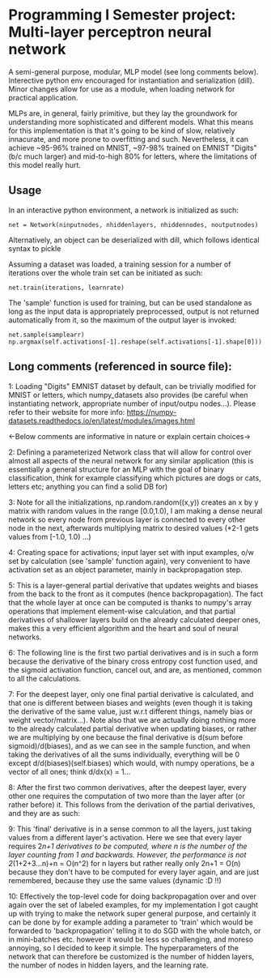 # Programming I Semester project: Multi-layer perceptron neural network

A semi-general purpose, modular, MLP model (see long comments below). Interective python env encouraged for instantiation and serialization (dill). Minor changes allow for use as a module, when loading network for practical application. 

MLPs are, in general, fairly primitive, but they lay the groundwork for understanding more sophisticated and different models. What this means for this implementation is that it's going to be kind of slow, relatively innacurate, and more prone to overfitting and such. Nevertheless, it can achieve ~95-96% trained on MNIST, ~97-98% trained on EMNIST "Digits" (b/c much larger) and mid-to-high 80% for
letters, where the limitations of this model really hurt.

## Usage

In an interactive python environment, a network is initialized as such:

```
net = Network(ninputnodes, nhiddenlayers, nhiddennodes, noutputnodes)
```

Alternatively, an object can be deserialized with dill, which follows identical syntax to pickle

Assuming a dataset was loaded, a training session for a number of iterations over the whole train set can be initiated as such:

```
net.train(iterations, learnrate)
```

The 'sample' function is used for training, but can be used standalone as long as the input data is appropriately preprocessed, output is not returned automatically from it, so the maximum of the output layer is invoked:

```
net.sample(samplearr)
np.argmax(self.activations[-1].reshape(self.activations[-1].shape[0]))
```

## Long comments (referenced in source file):

1: Loading "Digits" EMNIST dataset by default, can be trivially modified for MNIST or letters, which numpy_datasets also provides (be careful when instantiating network, appropriate number of input/outpu nodes...). Please refer to their website for more info: <https://numpy-datasets.readthedocs.io/en/latest/modules/images.html>

<-Below comments are informative in nature or explain certain choices->

2: Defining a parameterized Network class that will allow for control over almost all aspects of the neural network for any similar application (this is essentially a general structure for an MLP with the goal of binary classification, think for example classifying which pictures are dogs or cats, letters etc; anything you can find a solid DB for)

3: Note for all the initializations, np.random.random((x,y)) creates an x by y matrix with random values in the range [0.0,1.0), I am making a dense neural network so every node from previous layer is connected to every other node in the next, afterwards multiplying matrix to desired values (*2-1 gets values from [-1.0, 1.0) ...)

4: Creating space for activations; input layer set with input examples, o/w set by calculation (see 'sample' function again), very convenient to have activation set as an object parameter, mainly in backpropagation step.

5: This is a layer-general partial derivative that updates weights and biases from the back to the front as it computes (hence backpropagation). The fact that the whole layer at once can be computed is thanks to numpy's array operations that implement element-wise  calculation, and that partial derivatives of shallower layers build on the already calculated deeper ones, makes this a very efficient algorithm and the heart and soul of neural networks.

6: The following line is the first two partial derivatives and is in such a form because the derivative of the binary cross entropy cost function used, and the sigmoid activation function, cancel out, and are, as mentioned, common to all the calculations.

7: For the deepest layer, only one final partial derivative is calculated, and that one is different between biases and weights (even though it is taking the derivative of the same value, just w.r.t different things, namely bias or weight vector/matrix...). Note also that we are actually doing nothing more to the already calculated partial derivative when updating biases, or rather we are multiplying by one because the final derivative is d(sum before sigmoid)/d(biases), and as we can see in the sample function, and when taking the derivatives of all the sums individually, everything will be 0 except d/d(biases)(self.biases) which would, with numpy operations, be a vector of all ones; think d/dx(x) = 1...

8: After the first two common derivatives, after the deepest layer, every other one requires the computation of two more than the layer after (or rather before) it. This follows from the derivation of the partial derivatives, and they are as such:

9: This 'final' derivative is in a sense common to all the layers, just taking values from a different layer's activation. Here we see that every layer requires 2*n+1 derivatives to be computed, where n is the number of the layer counting from 1 and backwards. However, the performance is not 2*(1+2+3...n)+n = O(n^2) for n layers but rather really only 2n+1 = O(n) because they don't have to be computed for every layer again, and are just remembered, because they use the same values (dynamic :D !!)

10: Effectively the top-level code for doing backpropagation over and over again over the set of labeled examples, for my implementation I got caught up with trying to make the network super general purpose, and certainly it can be done by for example adding a parameter to 'train' which would be forwarded to 'backpropagation' telling it to do SGD with the whole batch, or in mini-batches etc. however it would be less so challenging, and moreso annoying, so I decided to keep it simple. The hyperparameters of the network that can therefore be customized is the number of hidden layers, the number of nodes in hidden layers, and the learning rate.
